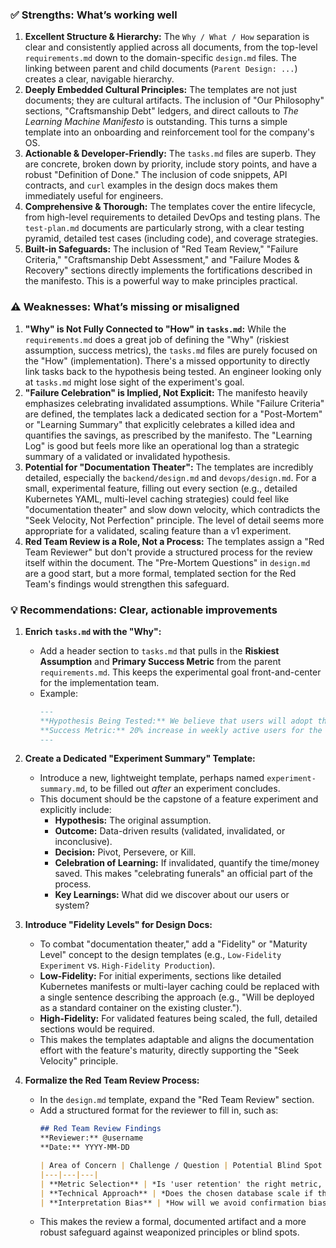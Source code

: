 ### ✅ **Strengths: What’s working well**

1.  **Excellent Structure & Hierarchy:** The `Why / What / How` separation is clear and consistently applied across all documents, from the top-level `requirements.md` down to the domain-specific `design.md` files. The linking between parent and child documents (`Parent Design: ...`) creates a clear, navigable hierarchy.
2.  **Deeply Embedded Cultural Principles:** The templates are not just documents; they are cultural artifacts. The inclusion of "Our Philosophy" sections, "Craftsmanship Debt" ledgers, and direct callouts to *The Learning Machine Manifesto* is outstanding. This turns a simple template into an onboarding and reinforcement tool for the company's OS.
3.  **Actionable & Developer-Friendly:** The `tasks.md` files are superb. They are concrete, broken down by priority, include story points, and have a robust "Definition of Done." The inclusion of code snippets, API contracts, and `curl` examples in the design docs makes them immediately useful for engineers.
4.  **Comprehensive & Thorough:** The templates cover the entire lifecycle, from high-level requirements to detailed DevOps and testing plans. The `test-plan.md` documents are particularly strong, with a clear testing pyramid, detailed test cases (including code), and coverage strategies.
5.  **Built-in Safeguards:** The inclusion of "Red Team Review," "Failure Criteria," "Craftsmanship Debt Assessment," and "Failure Modes & Recovery" sections directly implements the fortifications described in the manifesto. This is a powerful way to make principles practical.

### ⚠️ **Weaknesses: What’s missing or misaligned**

1.  **"Why" is Not Fully Connected to "How" in `tasks.md`:** While the `requirements.md` does a great job of defining the "Why" (riskiest assumption, success metrics), the `tasks.md` files are purely focused on the "How" (implementation). There's a missed opportunity to directly link tasks back to the hypothesis being tested. An engineer looking only at `tasks.md` might lose sight of the experiment's goal.
2.  **"Failure Celebration" is Implied, Not Explicit:** The manifesto heavily emphasizes celebrating invalidated assumptions. While "Failure Criteria" are defined, the templates lack a dedicated section for a "Post-Mortem" or "Learning Summary" that explicitly celebrates a killed idea and quantifies the savings, as prescribed by the manifesto. The "Learning Log" is good but feels more like an operational log than a strategic summary of a validated or invalidated hypothesis.
3.  **Potential for "Documentation Theater":** The templates are incredibly detailed, especially the `backend/design.md` and `devops/design.md`. For a small, experimental feature, filling out every section (e.g., detailed Kubernetes YAML, multi-level caching strategies) could feel like "documentation theater" and slow down velocity, which contradicts the "Seek Velocity, Not Perfection" principle. The level of detail seems more appropriate for a validated, scaling feature than a v1 experiment.
4.  **Red Team Review is a Role, Not a Process:** The templates assign a "Red Team Reviewer" but don't provide a structured process for the review itself within the document. The "Pre-Mortem Questions" in `design.md` are a good start, but a more formal, templated section for the Red Team's findings would strengthen this safeguard.

### 💡 **Recommendations: Clear, actionable improvements**

1.  **Enrich `tasks.md` with the "Why":**
    *   Add a header section to `tasks.md` that pulls in the **Riskiest Assumption** and **Primary Success Metric** from the parent `requirements.md`. This keeps the experimental goal front-and-center for the implementation team.
    *   Example:
        ```markdown
        ---
        **Hypothesis Being Tested:** We believe that users will adopt the new dashboard because it reduces report generation time.
        **Success Metric:** 20% increase in weekly active users for the reporting feature.
        ---
        ```

2.  **Create a Dedicated "Experiment Summary" Template:**
    *   Introduce a new, lightweight template, perhaps named `experiment-summary.md`, to be filled out *after* an experiment concludes.
    *   This document should be the capstone of a feature experiment and explicitly include:
        *   **Hypothesis:** The original assumption.
        *   **Outcome:** Data-driven results (validated, invalidated, or inconclusive).
        *   **Decision:** Pivot, Persevere, or Kill.
        *   **Celebration of Learning:** If invalidated, quantify the time/money saved. This makes "celebrating funerals" an official part of the process.
        *   **Key Learnings:** What did we discover about our users or system?

3.  **Introduce "Fidelity Levels" for Design Docs:**
    *   To combat "documentation theater," add a "Fidelity" or "Maturity Level" concept to the design templates (e.g., `Low-Fidelity Experiment` vs. `High-Fidelity Production`).
    *   **Low-Fidelity:** For initial experiments, sections like detailed Kubernetes manifests or multi-layer caching could be replaced with a single sentence describing the approach (e.g., "Will be deployed as a standard container on the existing cluster.").
    *   **High-Fidelity:** For validated features being scaled, the full, detailed sections would be required.
    *   This makes the templates adaptable and aligns the documentation effort with the feature's maturity, directly supporting the "Seek Velocity" principle.

4.  **Formalize the Red Team Review Process:**
    *   In the `design.md` template, expand the "Red Team Review" section.
    *   Add a structured format for the reviewer to fill in, such as:
        ```markdown
        ## Red Team Review Findings
        **Reviewer:** @username
        **Date:** YYYY-MM-DD

        | Area of Concern | Challenge / Question | Potential Blind Spot |
        |---|---|---|
        | **Metric Selection** | *Is 'user retention' the right metric, or could it be misleading?* | *We might retain users who hate the feature but are locked in.* |
        | **Technical Approach** | *Does the chosen database scale if the hypothesis is 10x more successful than expected?* | *We've optimized for speed of delivery, not for success.* |
        | **Interpretation Bias** | *How will we avoid confirmation bias when analyzing the results?* | *The PM is heavily invested in this idea and may see what they want to see.* |
        ```
    *   This makes the review a formal, documented artifact and a more robust safeguard against weaponized principles or blind spots.